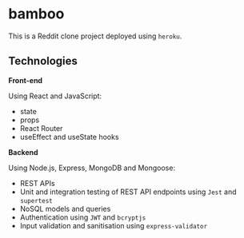 # bamboo

This is a Reddit clone project deployed using `heroku`.

## Technologies

**Front-end**

Using React and JavaScript:

- state
- props
- React Router
- useEffect and useState hooks

**Backend**

Using Node.js, Express, MongoDB and Mongoose:

- REST APIs
- Unit and integration testing of REST API endpoints using `Jest` and `supertest`
- NoSQL models and queries
- Authentication using `JWT` and `bcryptjs`
- Input validation and sanitisation using `express-validator`
